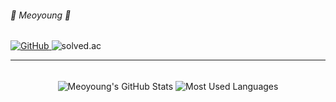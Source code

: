 <div>
  <span>
  <h6>🐥 Meoyoung 🐥</h6>
  <a href="https://github.com/meo-young">
  <img src="https://img.shields.io/github/followers/meo-young?label=GitHub&style=social" alt="GitHub" />
  </a>
  </span>
  <span>
    <img src="http://mazassumnida.wtf/api/v2/generate_badge?boj=eotn000" alt="solved.ac" />  
  </span>
</div>

<hr>
<br>

<div align="center">
  <img align="center" src="https://github-readme-stats.vercel.app/api?username=meo-young&show_icons=true&theme=radical" alt="Meoyoung's GitHub Stats" />
  <img align="center" src="https://github-readme-stats.vercel.app/api/top-langs/?username=meo-young&layout=compact&theme=radical" alt="Most Used Languages" />
</div>
